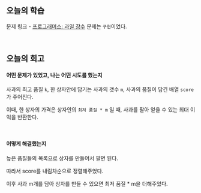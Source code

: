 ## 오늘의 학습
문제 링크 - [프로그래머스: 과일 장수](https://school.programmers.co.kr/learn/courses/30/lessons/135808)
문제는 `구현`이었다.

<br />

## 오늘의 회고
#### 어떤 문제가 있었고, 나는 어떤 시도를 했는지
사과의 최고 품질 `k`, 한 상자안에 담기는 사과의 갯수 `m`, 사과의 품질이 담긴 배열 `score`가 주어진다.

이때, 한 상자의 가격은 상자안의 `최저 품질 * m` 일 때, 사과를 팔아 얻을 수 있는 최대 이익을 반환한다.

<br />

#### 어떻게 해결했는지
높은 품질들의 목록으로 상자를 만들어서 팔면 된다.

따라서 score를 내림차순으로 정렬해주었다.

이후 사과 m개를 담아 상자를 만들 수 있으면 최저 품질 * m을 더해주었다.
